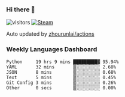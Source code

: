 ### Hi there 👋

![visitors](https://visitor-badge.glitch.me/badge?page_id=zhourunlai)
[![Steam](https://img.shields.io/badge/dynamic/json?label=Steam&query=%24.data.totalSubs&url=https%3A%2F%2Fapi.spencerwoo.com%2Fsubstats%2F%3Fsource%3DsteamGames%26queryKey%3D76561198285156854&suffix=%20Games&logo=steam&labelColor=134375&color=0b1a37&longCache=true)](http://steamcommunity.com/profiles/76561198285156854)

Auto updated by <a href="https://github.com/zhourunlai/zhourunlai/actions" target="_blank">zhourunlai/actions</a>

### Weekly Languages Dashboard

<!--PART:wakatime-->
```text
Python     19 hrs 9 mins █████████▓ 95.94%
YAML       32 mins       ▒░░░░░░░░░ 2.68%
JSON       8 mins        ▒░░░░░░░░░ 0.68%
Text       5 mins        ▒░░░░░░░░░ 0.45%
Git Config 3 mins        ▒░░░░░░░░░ 0.26%
Other      0 secs        ▒░░░░░░░░░ 0.00%
```
<!--PART:wakatime-->
